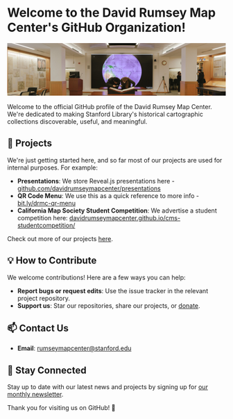 # Welcome to the David Rumsey Map Center's GitHub Organization! 

![David Rumsey Map Center](https://github.com/davidrumseymapcenter/.github/blob/main/profile/sul_drmc_banner.png?raw=true)

Welcome to the official GitHub profile of the David Rumsey Map Center. We're dedicated to making Stanford Library's historical cartographic collections discoverable, useful, and meaningful.

## 🌟 Projects

We're just getting started here, and so far most of our projects are used for internal purposes. For example:

- **Presentations**: We store Reveal.js presentations here - [github.com/davidrumseymapcenter/presentations](https://github.com/davidrumseymapcenter/presentations)
- **QR Code Menu**: We use this as a quick reference to more info - [bit.ly/drmc-qr-menu](https://davidrumseymapcenter.github.io/qr-code-menu/)
- **California Map Society Student Competition**: We advertise a student competition here: [davidrumseymapcenter.github.io/cms-studentcompetition/](https://davidrumseymapcenter.github.io/cms-studentcompetition/)

Check out more of our projects [here](https://github.com/orgs/davidrumseymapcenter/repositories).

## 💡 How to Contribute

We welcome contributions! Here are a few ways you can help:

- **Report bugs or request edits**: Use the issue tracker in the relevant project repository.
- **Support us**: Star our repositories, share our projects, or [donate](https://library.stanford.edu/support-stanford-libraries).

## 📫 Contact Us

- **Email**: rumseymapcenter@stanford.edu

## 🤝 Stay Connected

Stay up to date with our latest news and projects by signing up for [our monthly newsletter](https://stanford.us14.list-manage.com/subscribe?u=bc280d099b8c85ba9fd6e0bb0&id=3f16ea62b6).

Thank you for visiting us on GitHub! 🌈

